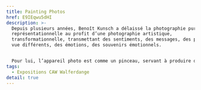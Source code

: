 ```yaml
---
title: Painting Photos
href: E9IEqwu5dHI
description: >-
  Depuis plusieurs années, Benoît Kunsch a délaissé la photographie purement
  représentationnelle au profit d’une photographie artistique,
  transformationnelle, transmettant des sentiments, des messages, des points de
  vue différents, des émotions, des souvenirs émotionnels. 


  Pour lui, l’appareil photo est comme un pinceau, servant à produire des impressions et des tableaux photographiques. « Painting Photos » est sa première exposition individuelle à la CAW et essaye de présenter une approche artistique de la photographie, qui se situe entre réalité et peinture.
tags:
  - Expositions CAW Walferdange
detail: true
---
```

